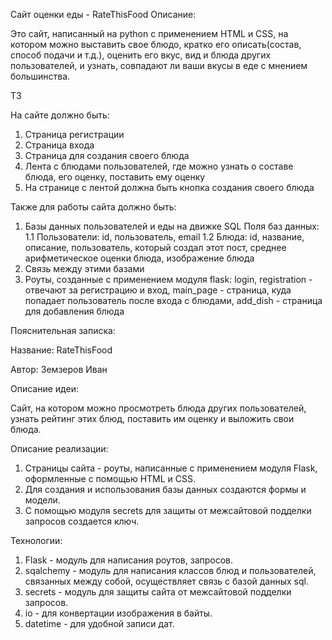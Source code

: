 Сайт оценки еды - RateThisFood
Описание: 

Это сайт, написанный на python с применением HTML и CSS, на котором можно выставить свое блюдо, кратко его описать(состав, способ подачи и т.д.), оценить его вкус, вид и блюда других пользователей, и узнать, совпадают ли ваши вкусы в еде с мнением большинства.

ТЗ

На сайте должно быть:
1. Страница регистрации
2. Страница входа
3. Страница для создания своего блюда
4. Лента с блюдами пользователей, где можно узнать о составе блюда, его оценку, поставить ему оценку
5. На странице с лентой должна быть кнопка создания своего блюда

Также для работы сайта должно быть:
1. Базы данных пользователей и еды на движке SQL
   Поля баз данных:
  1.1 Пользователи: id, пользователь, email
  1.2 Блюда: id, название, описание, пользователь, который создал этот пост, среднее арифметическое оценки блюда, изображение блюда
3. Связь между этими базами
4. Роуты, созданные с применением модуля flask: login, registration - отвечают за регистрацию и вход, main_page - страница, куда попадает пользователь после входа с блюдами, add_dish - страница для добавления блюда


Пояснительная записка:

Название: RateThisFood

Автор: Земзеров Иван

Описание идеи:

Сайт, на котором можно просмотреть блюда других пользователей, узнать рейтинг этих блюд, поставить им оценку и выложить свои блюда. 

Описание реализации:

1. Страницы сайта - роуты, написанные с применением модуля Flask, оформленные с помощью HTML и CSS.
2. Для создания и использования базы данных создаются формы и модели.
3. С помощью модуля secrets для защиты от межсайтовой подделки запросов создается ключ.


Технологии:
1. Flask - модуль для написания роутов, запросов.
2. sqalchemy - модуль для написания классов блюд и пользователей, связанных между собой, осуществляет связь с базой данных sql.
3. secrets - модуль для защиты сайта от межсайтовой подделки запросов.
4. io - для конвертации изображения в байты.
5. datetime - для удобной записи дат.


